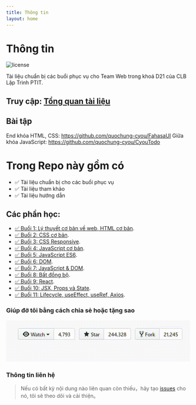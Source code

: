 ```yaml
---
title: Thông tin
layout: home
---
```


# Thông tin

![license](https://img.shields.io/crates/l/rustc-serialize/0.3.24.svg)


Tài liệu chuẩn bị các buổi phục vụ cho Team Web trong khoá D21 của CLB Lập Trình PTIT.


## Truy cập: [Tổng quan tài liệu](https://quochung-cyou.github.io/WebDocument/) 

## Bài tập

End khóa HTML, CSS: https://github.com/quochung-cyou/FahasaUI
Giữa khóa JavaScript: https://github.com/quochung-cyou/CyouTodo



# Trong Repo này gồm có

- ✅ Tài liệu chuẩn bị cho các buổi phục vụ
- ✅ Tài liệu tham khảo
- ✅ Tài liệu hướng dẫn


## Các phần học:

- [✅ Buổi 1: Lý thuyết cơ bản về web, HTML cơ bản](https://quochung-cyou.github.io/WebDocument/Buoi1). 
- [✅ Buổi 2: CSS cơ bản](https://quochung-cyou.github.io/WebDocument/Buoi2).
- [✅ Buổi 3: CSS Responsive](https://quochung-cyou.github.io/WebDocument/Buoi3).
- [✅ Buổi 4: JavaScript cơ bản](https://quochung-cyou.github.io/WebDocument/Buoi4).
- [✅ Buổi 5: JavaScript ES6](https://quochung-cyou.github.io/WebDocument/Buoi5).
- [✅ Buổi 6: DOM](https://quochung-cyou.github.io/WebDocument/Buoi6).
- [✅ Buổi 7: JavaScript & DOM](https://quochung-cyou.github.io/WebDocument/Buoi7).
- [✅ Buổi 8: Bất đồng bộ](https://quochung-cyou.github.io/WebDocument/Buoi8).
- [✅ Buổi 9: React](https://quochung-cyou.github.io/WebDocument/Buoi9).
- [✅ Buổi 10: JSX, Props và State](https://quochung-cyou.github.io/WebDocument/Buoi10).
- [✅ Buổi 11: Lifecycle, useEffect, useRef, Axios](https://quochung-cyou.github.io/WebDocument/Buoi11).


### Giúp đỡ tôi bằng cách chia sẻ hoặc tặng sao

![](asset/stars.gif)

### Thông tin liên hệ 

> Nếu có bất kỳ nội dung nào liên quan còn thiếu，hãy tạo [issues](https://github.com/quochung-cyou/WebDocument/issues) cho nó, tôi sẽ theo dõi và cải thiện。

